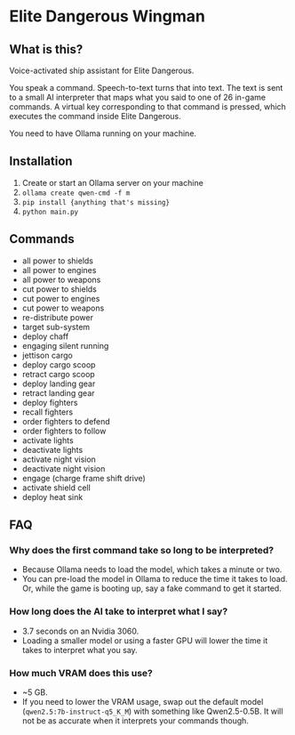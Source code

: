 # Elite Dangerous Wingman

## What is this?
Voice-activated ship assistant for Elite Dangerous. 

You speak a command. Speech-to-text turns that into text. The text is sent to a small AI interpreter that maps what you said to one of 26 in-game commands. A virtual key corresponding to that command is pressed, which executes the command inside Elite Dangerous.

You need to have Ollama running on your machine. 

## Installation
1. Create or start an Ollama server on your machine
2. `ollama create qwen-cmd -f m`
3. `pip install {anything that's missing}`
4. `python main.py`

## Commands
- all power to shields
- all power to engines
- all power to weapons
- cut power to shields
- cut power to engines
- cut power to weapons
- re-distribute power
- target sub-system
- deploy chaff
- engaging silent running
- jettison cargo
- deploy cargo scoop
- retract cargo scoop
- deploy landing gear
- retract landing gear
- deploy fighters
- recall fighters
- order fighters to defend
- order fighters to follow
- activate lights
- deactivate lights
- activate night vision
- deactivate night vision
- engage (charge frame shift drive)
- activate shield cell
- deploy heat sink

## FAQ
### Why does the first command take so long to be interpreted?
- Because Ollama needs to load the model, which takes a minute or two.
- You can pre-load the model in Ollama to reduce the time it takes to load. Or, while the game is booting up, say a fake command to get it started.

### How long does the AI take to interpret what I say?
- 3.7 seconds on an Nvidia 3060.
- Loading a smaller model or using a faster GPU will lower the time it takes to interpret what you say.

### How much VRAM does this use?
- ~5 GB.
- If you need to lower the VRAM usage, swap out the default model (`qwen2.5:7b-instruct-q5_K_M`) with something like Qwen2.5-0.5B. It will not be as accurate when it interprets your commands though.
